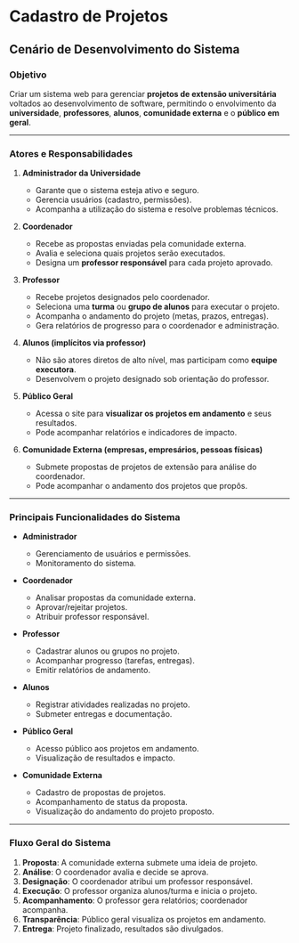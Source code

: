 # Cadastro de Projetos

## Cenário de Desenvolvimento do Sistema

### Objetivo

Criar um sistema web para gerenciar **projetos de extensão universitária** voltados ao desenvolvimento de software, permitindo o envolvimento da **universidade**, **professores**, **alunos**, **comunidade externa** e o **público em geral**.

---

### Atores e Responsabilidades

1. **Administrador da Universidade**

    * Garante que o sistema esteja ativo e seguro.
    * Gerencia usuários (cadastro, permissões).
    * Acompanha a utilização do sistema e resolve problemas técnicos.

2. **Coordenador**

    * Recebe as propostas enviadas pela comunidade externa.
    * Avalia e seleciona quais projetos serão executados.
    * Designa um **professor responsável** para cada projeto aprovado.

3. **Professor**

    * Recebe projetos designados pelo coordenador.
    * Seleciona uma **turma** ou **grupo de alunos** para executar o projeto.
    * Acompanha o andamento do projeto (metas, prazos, entregas).
    * Gera relatórios de progresso para o coordenador e administração.

4. **Alunos (implícitos via professor)**

    * Não são atores diretos de alto nível, mas participam como **equipe executora**.
    * Desenvolvem o projeto designado sob orientação do professor.

5. **Público Geral**

    * Acessa o site para **visualizar os projetos em andamento** e seus resultados.
    * Pode acompanhar relatórios e indicadores de impacto.

6. **Comunidade Externa (empresas, empresários, pessoas físicas)**

    * Submete propostas de projetos de extensão para análise do coordenador.
   * Pode acompanhar o andamento dos projetos que propôs.

---

### Principais Funcionalidades do Sistema

* **Administrador**

    * Gerenciamento de usuários e permissões.
    * Monitoramento do sistema.

* **Coordenador**

    * Analisar propostas da comunidade externa.
    * Aprovar/rejeitar projetos.
    * Atribuir professor responsável.

* **Professor**

    * Cadastrar alunos ou grupos no projeto.
    * Acompanhar progresso (tarefas, entregas).
    * Emitir relatórios de andamento.

* **Alunos**

    * Registrar atividades realizadas no projeto.
    * Submeter entregas e documentação.

* **Público Geral**

    * Acesso público aos projetos em andamento.
    * Visualização de resultados e impacto.

* **Comunidade Externa**

    * Cadastro de propostas de projetos.
    * Acompanhamento de status da proposta.
    * Visualização do andamento do projeto proposto.

---

### Fluxo Geral do Sistema

1. **Proposta**: A comunidade externa submete uma ideia de projeto.
2. **Análise**: O coordenador avalia e decide se aprova.
3. **Designação**: O coordenador atribui um professor responsável.
4. **Execução**: O professor organiza alunos/turma e inicia o projeto.
5. **Acompanhamento**: O professor gera relatórios; coordenador acompanha.
6. **Transparência**: Público geral visualiza os projetos em andamento.
7. **Entrega**: Projeto finalizado, resultados são divulgados.

